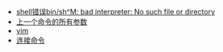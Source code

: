 - [shell错误bin/sh^M: bad interpreter: No such file or directory](https://www.cnblogs.com/felixzh/p/6108345.html)
- [上一个命令的所有参数](https://www.kafan.cn/edu/61065621.html)
- [vim](https://www.cnblogs.com/usergaojie/p/4583796.html)
- [连接命令](http://man.linuxde.net/ln)
  
